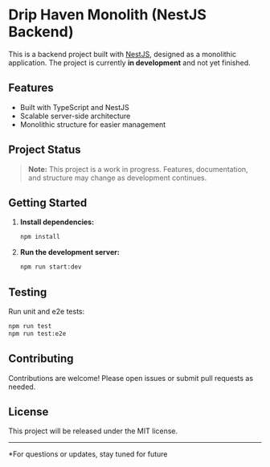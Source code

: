 # Drip Haven Monolith (NestJS Backend)

This is a backend project built with [NestJS](https://nestjs.com/), designed as a monolithic application. The project is currently **in development** and not yet finished.

## Features

- Built with TypeScript and NestJS
- Scalable server-side architecture
- Monolithic structure for easier management

## Project Status

> **Note:** This project is a work in progress. Features, documentation, and structure may change as development continues.

## Getting Started

1. **Install dependencies:**

   ```bash
   npm install
   ```

2. **Run the development server:**
   ```bash
   npm run start:dev
   ```

## Testing

Run unit and e2e tests:

```bash
npm run test
npm run test:e2e
```

## Contributing

Contributions are welcome! Please open issues or submit pull requests as needed.

## License

This project will be released under the MIT license.

---

\*For questions or updates, stay tuned for future
